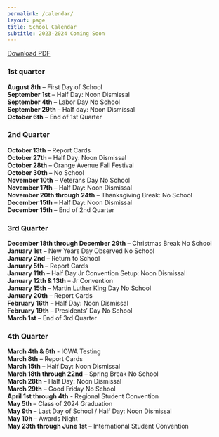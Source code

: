 ```yaml
---
permalink: /calendar/
layout: page
title: School Calendar
subtitle: 2023-2024 Coming Soon
---
```

<a href="/assets/pdfs/school/2023-2024_Tentative_Calendar.pdf">Download PDF</a>
### 1st quarter
**August 8th** – First Day of School<br />
**September 1st** – Half Day: Noon Dismissal<br />
**September 4th** – Labor Day No School<br />
**September 29th** – Half day: Noon Dismissal<br />
**October 6th** – End of 1st Quarter<br />
### 2nd Quarter
**October 13th** – Report Cards<br />
**October 27th** – Half Day: Noon Dismissal<br />
**October 28th** – Orange Avenue Fall Festival<br />
**October 30th** – No School<br />
**November 10th** – Veterans Day No School<br />
**November 17th** – Half Day: Noon Dismissal<br />
**November 20th through 24th** – Thanksgiving Break: No School<br />
**December 15th** – Half Day: Noon Dismissal<br />
**December 15th** – End of 2nd Quarter<br />
### 3rd Quarter
**December 18th through December 29th** – Christmas Break No School<br />
**January 1st** – New Years Day Observed No School<br />
**January 2nd** – Return to School<br />
**January 5th** – Report Cards<br />
**January 11th** – Half Day Jr Convention Setup: Noon Dismissal<br />
**January 12th & 13th** – Jr Convention<br />
**January 15th** – Martin Luther King Day No School<br />
**January 20th** – Report Cards<br />
**February 16th** – Half Day: Noon Dismissal<br />
**February 19th** – Presidents’ Day No School<br />
**March 1st** – End of 3rd Quarter<br />
### 4th Quarter
**March 4th & 6th** - IOWA Testing<br />
**March 8th** – Report Cards<br />
**March 15th** – Half Day: Noon Dismissal<br />
**March 18th through 22nd** – Spring Break No School<br />
**March 28th** – Half Day: Noon Dismissal<br />
**March 29th** – Good Friday No School<br />
**April 1st through 4th** - Regional Student Convention<br />
**May 5th** – Class of 2024 Graduation<br />
**May 9th** – Last Day of School / Half Day: Noon Dismissal<br />
**May 10h** – Awards Night<br />
**May 23th through June 1st** – International Student Convention <br />
